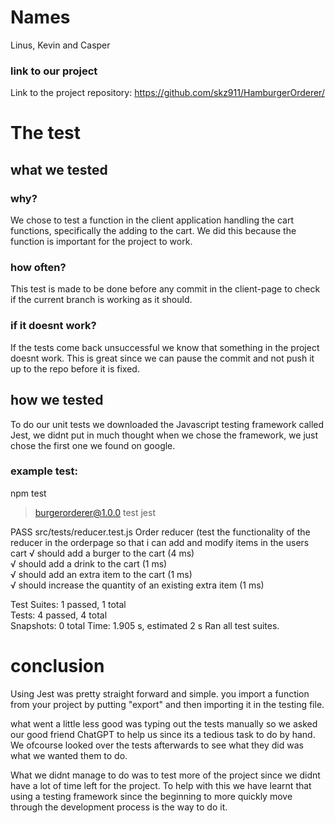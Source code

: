 # Names
Linus, Kevin and Casper

### link to our project
Link to the project repository: https://github.com/skz911/HamburgerOrderer/


# The test

## what we tested

### why?
We chose to test a function in the client application handling the cart functions, specifically the adding to the cart.
We did this because the function is important for the project to work.

### how often?

This test is made to be done before any commit in the client-page to check if the current branch is working as it should.

### if it doesnt work?

If the tests come back unsuccessful we know that something in the project doesnt work. This is great since we can pause the commit and not push it up to the repo before it is fixed.


## how we tested

To do our unit tests we downloaded the Javascript testing framework called Jest, we didnt put in much thought when we chose the framework, we just chose the first one we found on google.

### example test:

 npm test

> burgerorderer@1.0.0 test
> jest

 PASS  src/tests/reducer.test.js
  Order reducer (test the functionality of the reducer in the orderpage so that i can add and modify items in the users cart
    √ should add a burger to the cart (4 ms)                                                                                 
    √ should add a drink to the cart (1 ms)                                                                                  
    √ should add an extra item to the cart (1 ms)                                                                            
    √ should increase the quantity of an existing extra item (1 ms)                                                          
                                                                                                                             
Test Suites: 1 passed, 1 total                                                                                               
Tests:       4 passed, 4 total                                                                                               
Snapshots:   0 total
Time:        1.905 s, estimated 2 s
Ran all test suites.

# conclusion

Using Jest was pretty straight forward and simple. you import a function from your project by putting "export" and then importing it in the testing file.

what went a little less good was typing out the tests manually so we asked our good friend ChatGPT to help us since its a tedious task to do by hand. We ofcourse looked over the tests afterwards to see what they did was what we wanted them to do.

What we didnt manage to do was to test more of the project since we didnt have a lot of time left for the project. To help with this we have learnt that using a testing framework since the beginning to more quickly move through the development process is the way to do it.






